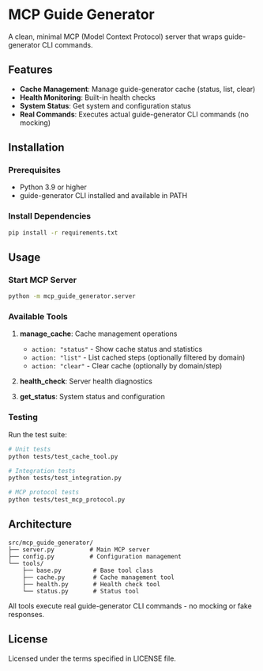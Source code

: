 # MCP Guide Generator

A clean, minimal MCP (Model Context Protocol) server that wraps guide-generator CLI commands.

## Features

- **Cache Management**: Manage guide-generator cache (status, list, clear)
- **Health Monitoring**: Built-in health checks
- **System Status**: Get system and configuration status
- **Real Commands**: Executes actual guide-generator CLI commands (no mocking)

## Installation

### Prerequisites

- Python 3.9 or higher
- guide-generator CLI installed and available in PATH

### Install Dependencies

```bash
pip install -r requirements.txt
```

## Usage

### Start MCP Server

```bash
python -m mcp_guide_generator.server
```

### Available Tools

1. **manage_cache**: Cache management operations
   - `action: "status"` - Show cache status and statistics  
   - `action: "list"` - List cached steps (optionally filtered by domain)
   - `action: "clear"` - Clear cache (optionally by domain/step)

2. **health_check**: Server health diagnostics

3. **get_status**: System status and configuration

### Testing

Run the test suite:

```bash
# Unit tests
python tests/test_cache_tool.py

# Integration tests
python tests/test_integration.py

# MCP protocol tests
python tests/test_mcp_protocol.py
```

## Architecture

```
src/mcp_guide_generator/
├── server.py          # Main MCP server
├── config.py          # Configuration management
└── tools/
    ├── base.py         # Base tool class
    ├── cache.py        # Cache management tool
    ├── health.py       # Health check tool
    └── status.py       # Status tool
```

All tools execute real guide-generator CLI commands - no mocking or fake responses.

## License

Licensed under the terms specified in LICENSE file.